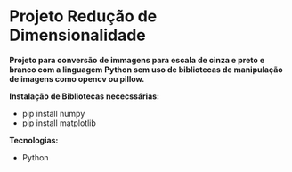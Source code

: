 # Projeto Redução de Dimensionalidade
**Projeto para conversão de immagens para escala de cinza e preto e branco com a linguagem Python sem uso de bibliotecas de manipulação de imagens como opencv ou pillow.**

**Instalação de Bibliotecas nececssárias:**
* pip install numpy
* pip install matplotlib

**Tecnologias:**
* Python

